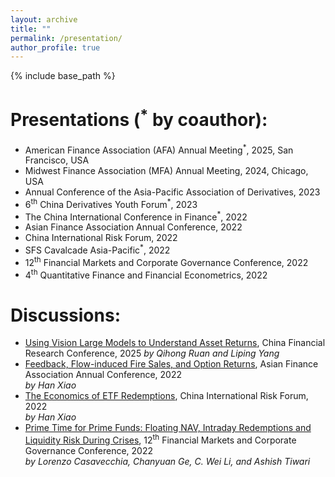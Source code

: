 ```yaml
---
layout: archive
title: ""
permalink: /presentation/
author_profile: true
---
```


{% include base_path %}

Presentations (<sup>*</sup> by coauthor):
======
* American Finance Association (AFA) Annual Meeting<sup>*</sup>, 2025, San Francisco, USA
* Midwest Finance Association (MFA) Annual Meeting, 2024, Chicago, USA 
* Annual Conference of the Asia-Pacific Association of Derivatives, 2023    
* 6<sup>th</sup> China Derivatives Youth Forum<sup>*</sup>, 2023
* The China International Conference in Finance<sup>*</sup>, 2022
* Asian Finance Association Annual Conference, 2022
* China International Risk Forum, 2022
* SFS Cavalcade Asia-Pacific<sup>*</sup>, 2022
* 12<sup>th</sup> Financial Markets and Corporate Governance Conference, 2022
* 4<sup>th</sup> Quantitative Finance and Financial Econometrics, 2022

Discussions:
======
* <u>Using Vision Large Models to Understand Asset Returns</u>, China Financial Research Conference, 2025 
_by Qihong Ruan and Liping Yang_ 
* <u>Feedback, Flow-induced Fire Sales, and Option Returns</u>, Asian Finance Association Annual Conference, 2022  
_by Han Xiao_ 
* <u>The Economics of ETF Redemptions</u>, China International Risk Forum, 2022  
_by Han Xiao_
* <u>Prime Time for Prime Funds: Floating NAV, Intraday Redemptions and Liquidity Risk During Crises</u>, 12<sup>th</sup> Financial Markets and Corporate Governance Conference, 2022  
_by Lorenzo Casavecchia, Chanyuan Ge, C. Wei Li, and Ashish Tiwari_


